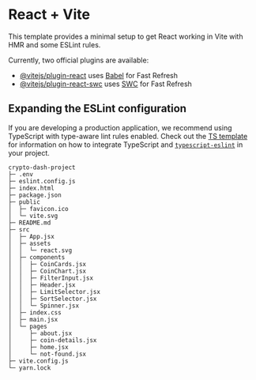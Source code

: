# React + Vite

This template provides a minimal setup to get React working in Vite with HMR and some ESLint rules.

Currently, two official plugins are available:

- [@vitejs/plugin-react](https://github.com/vitejs/vite-plugin-react/blob/main/packages/plugin-react) uses [Babel](https://babeljs.io/) for Fast Refresh
- [@vitejs/plugin-react-swc](https://github.com/vitejs/vite-plugin-react/blob/main/packages/plugin-react-swc) uses [SWC](https://swc.rs/) for Fast Refresh

## Expanding the ESLint configuration

If you are developing a production application, we recommend using TypeScript with type-aware lint rules enabled. Check out the [TS template](https://github.com/vitejs/vite/tree/main/packages/create-vite/template-react-ts) for information on how to integrate TypeScript and [`typescript-eslint`](https://typescript-eslint.io) in your project.

```
crypto-dash-project
├─ .env
├─ eslint.config.js
├─ index.html
├─ package.json
├─ public
│  ├─ favicon.ico
│  └─ vite.svg
├─ README.md
├─ src
│  ├─ App.jsx
│  ├─ assets
│  │  └─ react.svg
│  ├─ components
│  │  ├─ CoinCards.jsx
│  │  ├─ CoinChart.jsx
│  │  ├─ FilterInput.jsx
│  │  ├─ Header.jsx
│  │  ├─ LimitSelector.jsx
│  │  ├─ SortSelector.jsx
│  │  └─ Spinner.jsx
│  ├─ index.css
│  ├─ main.jsx
│  └─ pages
│     ├─ about.jsx
│     ├─ coin-details.jsx
│     ├─ home.jsx
│     └─ not-found.jsx
├─ vite.config.js
└─ yarn.lock

```